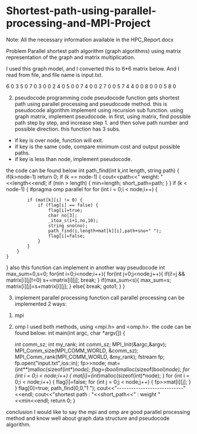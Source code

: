 # Shortest-path-using-parallel-processing-and-MPI-Project

Note: All the necessary information available in the HPC_Report.docx

Problem
Parallel shortest path algorithm (graph algorithms) using matrix representation of the graph and matrix multiplication.


I used this graph model, and I converted this to 6*6 matrix below. And I read from file, and file name is input.txt.


6
0 3 5 0 7 0
3 0 0 2 4 0
5 0 0 7 4 0
0 2 7 0 0 5
7 4 4 0 0 8
0 0 0 5 8 0


2. pseudocode programming code
pseudocode function gets shortest path using parallel processing and pseudocode method.
this is pseudocode algorithm implement using recursion sub function. using graph matrix, implement pseudocode.
in first, using matrix, find possible path step by step, and increase step 1.
and then solve path number and possible direction. 
this function has 3 subs.
- if key is over node, function will exit.
- if key is the same code, compare minimum cost and output possible paths.
- if key is less than node, implement pseudocode.

the code can be found below
int path_find(int k,int length, string path) {
	if(k>node-1) return 0;
	if (k == node-1) {
		cout<<path<<"  weight: "<<length<<endl;
		if (min > length) {
			min=length;
			short_path=path;
		}
	}
	if (k < node-1) {
	#pragma omp parallel for
		for (int i = 0;i < node;i++) {
		
			if (mat[k][i] != 0) {
				if (flag[i] == false) {
					flag[i]=true;
					char no[3];
					_itoa_s(i+1,no,10);
					string sno(no);
					path_find(i,length+mat[k][i],path+sno+" ");
					flag[i]=false;
				}
			}
		}
	}
}
also this function can implement in another way pseudocode
int max_sum=0,s=0;
for(int i=0;i<node;i++){
	for(int j=0;j<node;j++){
		if(i!=j  && matrix[i][j]!=0) s+=matrix[i][j];
		break;
	}
	if(max_sum<s){
		max_sum=s;
		matrix[i][j]=s+matrix[i][j];
	}
	else{
		break;
		goto1;
	}
}



3. implement parallel processing function call
parallel processing can be implemented 2 ways:
1) mpi
2) omp
I used both methods, using <mpi.h> and <omp.h>.
the code can be found below:
int main(int argc, char *argv[])
{

	int comm_sz;
	int my_rank;
	int comm_sz;
      MPI_Init(&argc,&argv);
      MPI_Comm_size(MPI_COMM_WORLD, &comm_sz);
      MPI_Comm_rank(MPI_COMM_WORLD, &my_rank);
	fstream fp;
	fp.open("input.txt",ios::in);
	fp>>node;
	mat=(int**)malloc(sizeof(int*)*node);
	flag=(bool*)malloc(sizeof(bool)*node);
	for (int i = 0;i < node;i++) {
		mat[i]=(int*)malloc(sizeof(int)*node);
	}
	for (int i = 0;i < node;i++) {
		flag[i]=false;
		for (int j = 0;j < node;j++) {
			fp>>mat[i][j];
		}
	}
	flag[0]=true;
	path_find(0,0,"1 ");
	cout<<"----------------------------"<<endl;
	cout<<"shortest path : "<<short_path<<" :  weight "<<min<<endl;
    return 0;
}


conclusion
I would like to say the mpi and omp are good parallel processing method and know well about graph data structure and pseudocode algorithm.
